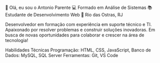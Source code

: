 👋 Olá, eu sou o Antonio Parente
💻 Formado em Análise de Sistemas
📚 Estudante de Desenvolvimento Web
📍 Rio das Ostras, RJ

Desenvolvedor em formação com experiência em suporte técnico e TI. Apaixonado por resolver problemas e construir soluções inovadoras. Em busca de novas oportunidades para colaborar e crescer na área de tecnologia!

Habilidades Técnicas
Programação: HTML, CSS, JavaScript,
Banco de Dados: MySQL, SQL Server
Ferramentas: Git, VS Code
